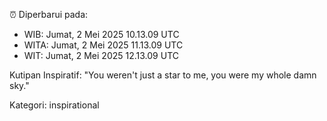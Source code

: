 ⏰ Diperbarui pada:
- WIB: Jumat, 2 Mei 2025 10.13.09 UTC
- WITA: Jumat, 2 Mei 2025 11.13.09 UTC
- WIT: Jumat, 2 Mei 2025 12.13.09 UTC

Kutipan Inspiratif:
"You weren't just a star to me, you were my whole damn sky."


Kategori: inspirational

